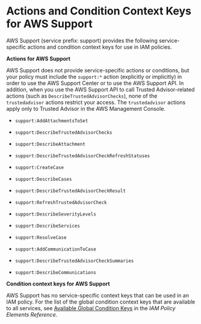 # Actions and Condition Context Keys for AWS Support<a name="list_support"></a>

AWS Support \(service prefix: support\) provides the following service\-specific actions and condition context keys for use in IAM policies\.

**Actions for AWS Support**

AWS Support does not provide service\-specific actions or conditions, but your policy must include the `support:*` action \(explicitly or implicitly\) in order to use the AWS Support Center or to use the AWS Support API\. In addition, when you use the AWS Support API to call Trusted Advisor\-related actions \(such as `DescribeTrustedAdvisorChecks`\), none of the `trustedadvisor` actions restrict your access\. The `trustedadvisor` actions apply only to Trusted Advisor in the AWS Management Console\.

+ `support:AddAttachmentsToSet`

+ `support:DescribeTrustedAdvisorChecks`

+ `support:DescribeAttachment`

+ `support:DescribeTrustedAdvisorCheckRefreshStatuses`

+ `support:CreateCase`

+ `support:DescribeCases`

+ `support:DescribeTrustedAdvisorCheckResult`

+ `support:RefreshTrustedAdvisorCheck`

+ `support:DescribeSeverityLevels`

+ `support:DescribeServices`

+ `support:ResolveCase`

+ `support:AddCommunicationToCase`

+ `support:DescribeTrustedAdvisorCheckSummaries`

+ `support:DescribeCommunications`

**Condition context keys for AWS Support**

AWS Support has no service\-specific context keys that can be used in an IAM policy\. For the list of the global condition context keys that are available to all services, see [Available Global Condition Keys](reference_policies_condition-keys.md#AvailableKeys) in the *IAM Policy Elements Reference*\.